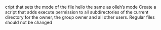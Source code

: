 cript that sets the mode of the file hello the same as olleh’s mode
Create a script that adds execute permission to all subdirectories of the current directory for the owner, the group owner and all other users. Regular files should not be changed
